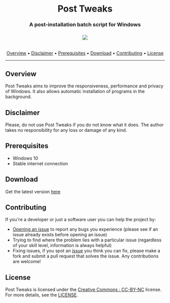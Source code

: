 <div align="center"><h1>Post Tweaks</h1>
<h3>A post-installation batch script for Windows<h3>
<img src="https://cdn.discordapp.com/attachments/595370063104573511/761281873979768872/demo.gif">
</div><br/>

<div align="center">
<a href="#Overview">Overview</a> &#8226; <a href="#Disclaimer">Disclaimer</a> &#8226; <a href="#Prerequisites">Prerequisites</a> &#8226; <a href="#Download">Download</a> &#8226; <a href="#Contributing">Contributing</a> &#8226; <a href="#License">License</a></br>
</div>
<hr>

## Overview
Post Tweaks aims to improve the responsiveness, performance and privacy of Windows. It also allows automatic installation of programs in the background.

## Disclaimer
Please, do not use Post Tweaks if you do not know what it does. The author takes no responsibility for any loss or damage of any kind.

## Prerequisites
- Windows 10
- Stable internet connection

## Download
Get the latest version [here](https://github.com/ArtanisInc/Post-Tweaks/releases/download/v1.0/PostTweaks.zip)

## Contributing
If you're a developer or just a software user you can help the project by:

* [Opening an issue](https://github.com/ArtanisInc/Post-Tweaks/issues) to report any bugs you experience (please see if an issue already exists before opening an issue)
* Trying to find where the problem lies with a particular issue (regardless of your skill level, information is always helpful)
* Fixing issues, if you spot an [issue](https://github.com/ArtanisInc/Post-Tweaks/issues) you think you can fix, please make a fork and submit a pull request that solves the issue. Any contributions are welcome!
  
## License
Post Tweaks is licensed under the [Creative Commons : CC-BY-NC](https://creativecommons.org/licenses/by-nc/4.0/) license. For more details, see the [LICENSE](LICENSE.md).
